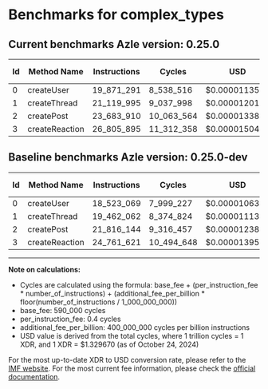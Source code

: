 # Benchmarks for complex_types

## Current benchmarks Azle version: 0.25.0

| Id  | Method Name    | Instructions | Cycles     | USD           | USD/Million Calls | Change                              |
| --- | -------------- | ------------ | ---------- | ------------- | ----------------- | ----------------------------------- |
| 0   | createUser     | 19_871_291   | 8_538_516  | $0.0000113534 | $11.35            | <font color="red">+1_348_222</font> |
| 1   | createThread   | 21_119_995   | 9_037_998  | $0.0000120176 | $12.01            | <font color="red">+1_657_933</font> |
| 2   | createPost     | 23_683_910   | 10_063_564 | $0.0000133812 | $13.38            | <font color="red">+1_867_766</font> |
| 3   | createReaction | 26_805_895   | 11_312_358 | $0.0000150417 | $15.04            | <font color="red">+2_044_274</font> |

## Baseline benchmarks Azle version: 0.25.0-dev

| Id  | Method Name    | Instructions | Cycles     | USD           | USD/Million Calls |
| --- | -------------- | ------------ | ---------- | ------------- | ----------------- |
| 0   | createUser     | 18_523_069   | 7_999_227  | $0.0000106363 | $10.63            |
| 1   | createThread   | 19_462_062   | 8_374_824  | $0.0000111358 | $11.13            |
| 2   | createPost     | 21_816_144   | 9_316_457  | $0.0000123878 | $12.38            |
| 3   | createReaction | 24_761_621   | 10_494_648 | $0.0000139544 | $13.95            |

---

**Note on calculations:**

- Cycles are calculated using the formula: base_fee + (per_instruction_fee \* number_of_instructions) + (additional_fee_per_billion \* floor(number_of_instructions / 1_000_000_000))
- base_fee: 590_000 cycles
- per_instruction_fee: 0.4 cycles
- additional_fee_per_billion: 400_000_000 cycles per billion instructions
- USD value is derived from the total cycles, where 1 trillion cycles = 1 XDR, and 1 XDR = $1.329670 (as of October 24, 2024)

For the most up-to-date XDR to USD conversion rate, please refer to the [IMF website](https://www.imf.org/external/np/fin/data/rms_sdrv.aspx).
For the most current fee information, please check the [official documentation](https://internetcomputer.org/docs/current/developer-docs/gas-cost#execution).
